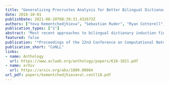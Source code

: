 ```yaml
---
title: "Generalizing Procrustes Analysis for Better Bilingual Dictionary Induction"
date: 2018-10-01
publishDate: 2021-08-20T08:39:31.432673Z
authors: ["Yova Kementchedjhieva", "Sebastian Ruder", "Ryan Cotterell", "Anders Søgaard"]
publication_types: ["1"]
abstract: "Most recent approaches to bilingual dictionary induction find a linear alignment between the word vector spaces of two languages. We show that projecting the two languages onto a third, latent space, rather than directly onto each other, while equivalent in terms of expressivity, makes it easier to learn approximate alignments. Our modified approach also allows for supporting languages to be included in the alignment process, to obtain an even better performance in low resource settings."
featured: false
publication: "*Proceedings of the 22nd Conference on Computational Natural Language Learning*"
publication_short: "CoNLL"
links:
- name: Anthology
  url: https://www.aclweb.org/anthology/papers/K18-1021.pdf
- name: arXiv
  url: https://arxiv.org/abs/1809.00064
url_pdf: papers/kementchedjhieva+al.conll18.pdf
---
```



